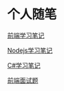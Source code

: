 # 个人随笔

[前端学习笔记](https://github.com/hetianqi/studyNotes/tree/master/front-end)

[Nodejs学习笔记](https://github.com/hetianqi/studyNotes/tree/master/nodejs)

[C#学习笔记](https://github.com/hetianqi/studyNotes/tree/master/c%23)

[前端面试题](https://github.com/hetianqi/studyNotes/tree/master/front-end-interview)
